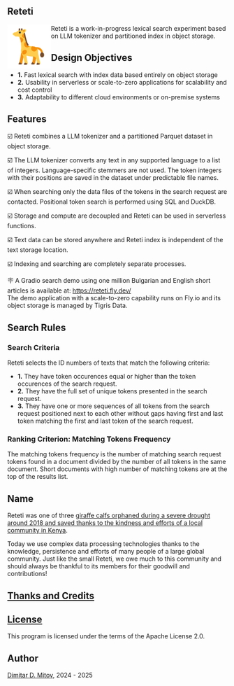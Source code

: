 Reteti
--------------------------------------------------------------------------------

<img align="left" width="100" height="100" src="assets/giraffe_svgrepo_com.png">
  
Reteti is a work-in-progress lexical search experiment based on LLM tokenizer and partitioned index in object storage.

## Design Objectives

* **1.** Fast lexical search with index data based entirely on object storage
* **2.** Usability in serverless or scale-to-zero applications for scalability and cost control
* **3.** Adaptability to different cloud environments or on-premise systems

## Features

☑️ Reteti combines a LLM tokenizer and a partitioned Parquet dataset in object storage.

☑️ The LLM tokenizer converts any text in any supported language to a list of integers. Language-specific stemmers are not used. The token integers with their positions are saved in the dataset under predictable file names.

☑️ When searching only the data files of the tokens in the search request are contacted. Positional token search is performed using SQL and DuckDB.

☑️ Storage and compute are decoupled and Reteti can be used in serverless functions.

☑️ Text data can be stored anywhere and Reteti index is independent of the text storage location.

☑️ Indexing and searching are completely separate processes.

🪧 A Gradio search demo using one million Bulgarian and English short articles is available at: https://reteti.fly.dev/  
The demo application with a scale-to-zero capability runs on Fly.io and its object storage is managed by Tigris Data.

## Search Rules

### Search Criteria

Reteti selects the ID numbers of texts that match the following criteria:

* **1.** They have token occurences equal or higher than the token occurences of the search request.
* **2.** They have the full set of unique tokens presented in the search request.
* **3.** They have one or more sequences of all tokens from the search request positioned next to each other without gaps having first and last token matching the first and last token of the search request.

### Ranking Criterion: Matching Tokens Frequency

The matching tokens frequency is the number of matching search request tokens found in a document divided by the number of all tokens in the same document. Short documents with high number of matching tokens are at the top of the results list.

## Name

Reteti was one of three [giraffe calfs orphaned during a severe drought around 2018 and saved thanks to the kindness and efforts of a local community in Kenya](https://science.sandiegozoo.org/science-blog/lekiji-fupi-and-reteti).  
  
Today we use complex data processing technologies thanks to the knowledge, persistence and efforts of many people of a large global community. Just like the small Reteti, we owe much to this community and should always be thankful to its members for their goodwill and contributions!  

## [Thanks and Credits](./CREDITS.md)

## [License](./LICENSE)

This program is licensed under the terms of the Apache License 2.0.

## Author

[Dimitar D. Mitov](https://www.linkedin.com/in/dimitar-mitov-12388982/), 2024 - 2025
